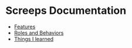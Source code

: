 # Screeps Documentation

* [Features](features.md)
* [Roles and Behaviors](roles-and-behaviors.md)
* [Things I learned](things-i-learned.md)
